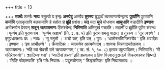 +++
title = 13

+++
**उक्थैः** शस्त्रैः **नव्यः** स्तुत्यो य इन्द्रः **अस्येदु** अस्यैव **तुरस्य** युद्धार्थं त्वरमाणस्येन्द्रस्य **पूर्व्याणि** पुराणानि **कर्माणि** एतत्कृतानि बलकर्माणि हे स्तोतः **प्र** **ब्रूहि** प्रशंस। **यत्** यदा **युधे** योधनाय **आयुधानि** वज्रादीनि **इष्णानः** अभीक्ष्ण्येन प्रेरयन् **शत्रून्** **ऋघायमाणः** हिंसंश्चेन्द्रः **निरिणाति** अभिमुखं गच्छति। तदानीं प्र ब्रूहीति पूर्वेण संबन्धः । पूर्व्यम् इति पुराणनाम। ‘पूर्व्यम् अह्वाय' (नि. ३. ७. ५) इति पुराणनामसु पाठात् ॥ तुरस्य । ‘तुर त्वरणे ' । इगुपधलक्षणः कः । नव्यः । ‘णु स्तुतौ । ‘अचो यत्' इति यत् । गुणः । ‘धातोस्तन्निमित्तस्यैव ' इति अवादेशः । इष्णानः । ‘इष आभीक्ष्ण्ये ' । क्रैयादिकः । व्यत्ययेन आत्मनेपदम् । शानचः चित्त्वादन्तोतत्वम् । ऋघायमाणः। ‘नहि त्वा रोदसी उभे ऋघायमाणम् ' ( ऋ. सं. १, १०. ८) इत्यत्र व्युत्पादितम्। निरिणाति। ‘री गतिरेषणयोः'। क्र्यादिभ्यः श्ना'। ‘प्वादीनां ह्रस्वः' इति ह्रस्वत्वम्॥ तिपः पित्त्वादनुदात्तत्वे विकरणस्वरः शिष्यते । ‘तिङि चोदात्तवति' इति गतेः निघातः । यद्वृत्तयोगात् “ तिङ्ङतिङः' इति निघाताभावः ॥